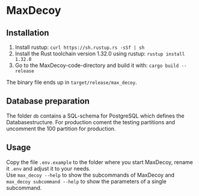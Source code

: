 # MaxDecoy

## Installation

1. Install rustup: `curl https://sh.rustup.rs -sSf | sh`
2. Install the Rust toolchain version 1.32.0 using rustup: `rustup install 1.32.0`
3. Go to the MaxDecoy-code-directory and build it with: `cargo build --release`

The binary file ends up in `target/release/max_decoy`.

## Database preparation
The folder `db` contains a SQL-schema for PostgreSQL which defines the Databasestructure. For production coment the testing partitions and uncomment the 100 partition for production.

## Usage
Copy the file `.env.example` to the folder where you start MaxDecoy, rename it `.env` and adjust it to your needs.   
Use `max_decoy --help` to show the subcommands of MaxDecoy and `max_decoy subcommand --help` to show the parameters of a single subcommand.
